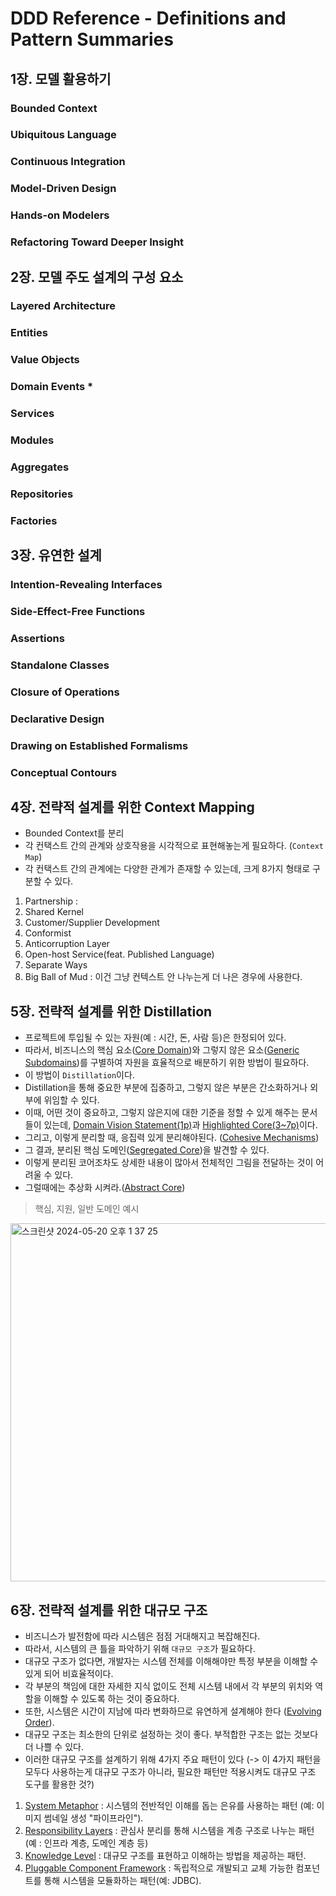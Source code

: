 # DDD Reference - Definitions and Pattern Summaries











## 1장. 모델 활용하기
### Bounded Context 
### Ubiquitous Language 
### Continuous Integration 
### Model-Driven Design 
### Hands-on Modelers 
### Refactoring Toward Deeper Insight

## 2장. 모델 주도 설계의 구성 요소
### Layered Architecture
### Entities 
### Value Objects
### Domain Events * 
### Services 
### Modules 
### Aggregates
### Repositories
### Factories 

## 3장. 유연한 설계
### Intention-Revealing Interfaces 
### Side-Effect-Free Functions 
### Assertions
### Standalone Classes
### Closure of Operations 
### Declarative Design
### Drawing on Established Formalisms
### Conceptual Contours

## 4장. 전략적 설계를 위한 Context Mapping

- Bounded Context를 분리
- 각 컨택스트 간의 관계와 상호작용을 시각적으로 표현해놓는게 필요하다. (`Context Map`)
- 각 컨택스트 간의 관계에는 다양한 관계가 존재할 수 있는데, 크게 8가지 형태로 구분할 수 있다.
1. Partnership :
2. Shared Kernel 
3. Customer/Supplier Development
4. Conformist
5. Anticorruption Layer
6. Open-host Service(feat. Published Language)
7. Separate Ways 
8. Big Ball of Mud : 이건 그냥 컨텍스트 안 나누는게 더 나은 경우에 사용한다.



## 5장. 전략적 설계를 위한 Distillation

- 프로젝트에 투입될 수 있는 자원(예 : 시간, 돈, 사람 등)은 한정되어 있다.
- 따라서, 비즈니스의 핵심 요소([Core Domain](https://github.com/THE-BOOK-READERS/Eric-Evans-DDD/blob/main/summary/ch5.md#52-core-domain))와 그렇지 않은 요소([Generic Subdomains](https://github.com/THE-BOOK-READERS/Eric-Evans-DDD/blob/main/summary/ch5.md#53-generic-subdomains))를 구별하여 자원을 효율적으로 배분하기 위한 방법이 필요하다.
- 이 방법이 `Distillation`이다.
- Distillation을 통해 중요한 부분에 집중하고, 그렇지 않은 부분은 간소화하거나 외부에 위임할 수 있다.
- 이때, 어떤 것이 중요하고, 그렇지 않은지에 대한 기준을 정할 수 있게 해주는 문서들이 있는데, [Domain Vision Statement(1p)](https://github.com/THE-BOOK-READERS/Eric-Evans-DDD/blob/main/summary/ch5.md#54-domain-vision-statement-%EB%8F%84%EB%A9%94%EC%9D%B8-%EB%B9%84%EC%A0%84-%EC%84%A0%EC%96%B8%EB%AC%B8)과 [Highlighted Core(3~7p)](https://github.com/THE-BOOK-READERS/Eric-Evans-DDD/blob/main/summary/ch5.md#55-highlighted-core)이다.
- 그리고, 이렇게 분리할 때, 응집력 있게 분리해야된다. ([Cohesive Mechanisms](https://github.com/THE-BOOK-READERS/Eric-Evans-DDD/blob/main/summary/ch5.md#56-cohesive-mechanisms%EC%9D%91%EC%A7%91%EB%A0%A5-%EC%9E%88%EB%8A%94-%EB%A9%94%EC%BB%A4%EB%8B%88%EC%A6%98))
- 그 결과, 분리된 핵심 도메인([Segregated Core](https://github.com/THE-BOOK-READERS/Eric-Evans-DDD/blob/main/summary/ch5.md#57-segregated-core))을 발견할 수 있다.
- 이렇게 분리된 코어조차도 상세한 내용이 많아서 전체적인 그림을 전달하는 것이 어려울 수 있다.
- 그럴때에는 추상화 시켜라.([Abstract Core](https://github.com/THE-BOOK-READERS/Eric-Evans-DDD/blob/main/summary/ch5.md#58-abstract-core))

> 핵심, 지원, 일반 도메인 예시

<img width="573" alt="스크린샷 2024-05-20 오후 1 37 25" src="https://github.com/THE-BOOK-READERS/Eric-Evans-DDD/assets/60481383/bdd86f01-b374-423b-b68c-4cd7fdf95b52">

## 6장. 전략적 설계를 위한 대규모 구조
- 비즈니스가 발전함에 따라 시스템은 점점 거대해지고 복잡해진다.
- 따라서, 시스템의 큰 틀을 파악하기 위해 `대규모 구조`가 필요하다.
- 대규모 구조가 없다면, 개발자는 시스템 전체를 이해해야만 특정 부분을 이해할 수 있게 되어 비효율적이다.
- 각 부분의 책임에 대한 자세한 지식 없이도 전체 시스템 내에서 각 부분의 위치와 역할을 이해할 수 있도록 하는 것이 중요하다.
- 또한, 시스템은 시간이 지남에 따라 변화하므로 유연하게 설계해야 한다 ([Evolving Order](https://github.com/THE-BOOK-READERS/Eric-Evans-DDD/blob/main/summary/ch6.md#62-evolving-order%EC%A7%84%ED%99%94%ED%95%98%EB%8A%94-%EC%A7%88%EC%84%9C)).
- 대규모 구조는 최소한의 단위로 설정하는 것이 좋다. 부적합한 구조는 없는 것보다 더 나쁠 수 있다.
- 이러한 대규모 구조를 설계하기 위해 4가지 주요 패턴이 있다 (-> 이 4가지 패턴을 모두다 사용하는게 대규모 구조가 아니라, 필요한 패턴만 적용시켜도 대규모 구조 도구를 활용한 것?)
1. [System Metaphor](https://github.com/THE-BOOK-READERS/Eric-Evans-DDD/blob/main/summary/ch6.md#63-system-metaphor) : 시스템의 전반적인 이해를 돕는 은유를 사용하는 패턴 (예: 이미지 썸네일 생성 "파이프라인").
2. [Responsibility Layers](https://github.com/THE-BOOK-READERS/Eric-Evans-DDD/blob/main/summary/ch6.md#64-responsibility-layers) : 관심사 분리를 통해 시스템을 계층 구조로 나누는 패턴(예 : 인프라 계층, 도메인 계층 등)
3. [Knowledge Level](https://github.com/THE-BOOK-READERS/Eric-Evans-DDD/blob/main/summary/ch6.md#65-knowledge-level) : 대규모 구조를 표현하고 이해하는 방법을 제공하는 패턴.
4. [Pluggable Component Framework](https://github.com/THE-BOOK-READERS/Eric-Evans-DDD/blob/main/summary/ch6.md#66-pluggable-component-framework) : 독립적으로 개발되고 교체 가능한 컴포넌트를 통해 시스템을 모듈화하는 패턴(예: JDBC).

